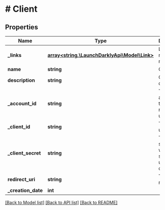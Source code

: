 # # Client

## Properties

Name | Type | Description | Notes
------------ | ------------- | ------------- | -------------
**_links** | [**array<string,\LaunchDarklyApi\Model\Link>**](Link.md) | Links to related resources. |
**name** | **string** | Client name |
**description** | **string** | Client description | [optional]
**_account_id** | **string** | The account ID the client is registered under |
**_client_id** | **string** | The client&#39;s unique ID |
**_client_secret** | **string** | The client secret. This will only be shown upon creation. | [optional]
**redirect_uri** | **string** | The client&#39;s redirect URI |
**_creation_date** | **int** |  |

[[Back to Model list]](../../README.md#models) [[Back to API list]](../../README.md#endpoints) [[Back to README]](../../README.md)
